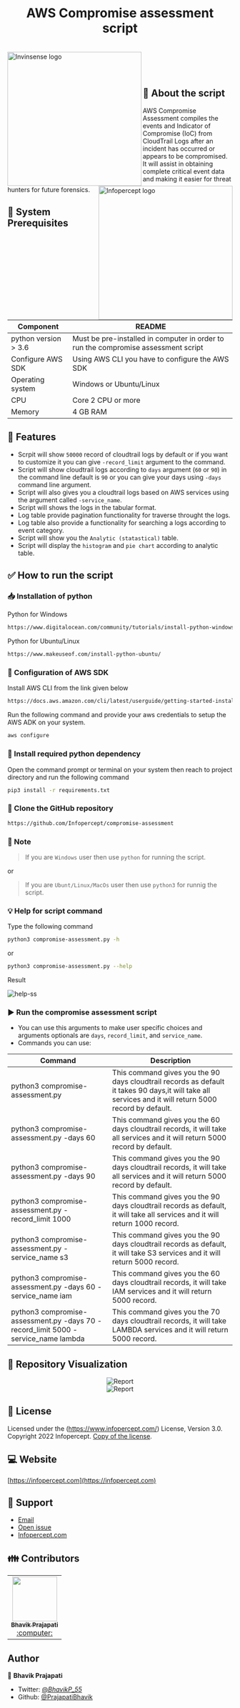 <div>
  <h1 align="center">AWS Compromise assessment script</h1>
  <br>
  <img align="left" alt="Invinsense logo" src="https://github.com/Infopercept/compromise-assessment/blob/main/templates/Invinsense_logo_tagline.svg" width="300px">
  <img align="right" alt="Infopercept logo" src="https://github.com/Infopercept/compromise-assessment/blob/main/templates/Infopercept_logo%202.svg" width="300px">
  <br>
</div>
<br>
<br>


## :orange_book: About the script
AWS Compromise Assessment compiles the events and Indicator of Compromise (IoC) from CloudTrail Logs after an incident has occurred or appears to be compromised. It will assist in obtaining complete critical event data and making it easier for threat hunters for future forensics.



## :book: System Prerequisites 
| Component            | README                                                                             |
| -------------------- | ---------------------------------------------------------------------------------- |
| python version > 3.6 | Must be pre-installed in computer in order to run the compromise assessment script |
| Configure AWS SDK    | Using AWS CLI you have to configure the AWS SDK                                    |
| Operating system     | Windows or Ubuntu/Linux                                                            |
| CPU                  | Core 2 CPU or more                                                                 |
| Memory               | 4 GB RAM                                                                           |


## :high_brightness: Features

- Scrpit will show `50000` record of cloudtrail logs by default or if you want to customize it you can give `-record_limit` argument to the command.
- Script will show cloudtrail logs according to `days` argument (`60` or `90`) in the command line default is `90` or you can give your days using `-days` command line argument.
- Script will also gives you a cloudtrail logs based on AWS services using the argument called `-service_name`.
- Script will shows the logs in the tabular format.
- Log table provide pagination functionality for traverse throught the logs.
- Log table also provide a functionality for searching a logs according to event category.
- Script will show you the `Analytic (statastical)` table.
- Script will display the `histogram` and `pie chart` according to analytic table.


## :white_check_mark: How to run the script

### :inbox_tray: Installation of python
Python for Windows
    
```bash
https://www.digitalocean.com/community/tutorials/install-python-windows-10
```
Python for Ubuntu/Linux
    
```bash
https://www.makeuseof.com/install-python-ubuntu/
```

### :nut_and_bolt: Configuration of AWS SDK
Install AWS CLI from the link given below
    
```bash 
https://docs.aws.amazon.com/cli/latest/userguide/getting-started-install.html
```

Run the following command and provide your aws credentials to setup the AWS ADK on your system.

```bash
aws configure
```

### :syringe: Install required python dependency
Open the command prompt or terminal on your system then reach to project directory and run the following command

```bash
pip3 install -r requirements.txt
```
   
### :open_file_folder: Clone the GitHub repository
```bash
https://github.com/Infopercept/compromise-assessment
```

### :newspaper: Note
> If you are `Windows` user then use `python` for running the script.

or

> If you are `Ubunt/Linux/MacOs` user then use `python3` for runnig the script.

### :bulb: Help for script command
Type the following command

```bash
python3 compromise-assessment.py -h
```
or
```bash
python3 compromise-assessment.py --help
```
Result

<img alt="help-ss" src="https://github.com/Infopercept/compromise-assessment/blob/main/templates/compromise-assessment-help-ss.png">

### :arrow_forward: Run the compromise assessment script
- You can use this arguments to make user specific choices and arguments optionals are `days`, `record_limit`, and `service_name`.
- Commands you can use:

| Command                                                                           | Description                                                                                                                                            |
| --------------------------------------------------------------------------------- | ------------------------------------------------------------------------------------------------------------------------------------------------------ |
| python3 compromise-assessment.py                                                  | This command gives you the 90 days cloudtrail records as default it takes 90 days,it will take all services and it will return 5000 record by default. |
| python3 compromise-assessment.py -days 60                                         | This command gives you the 60 days cloudtrail records, it will take all services and it will return 5000 record by default.                            |
| python3 compromise-assessment.py -days 90                                         | This command gives you the 90 days cloudtrail records, it will take all services and it will return 5000 record by default.                            |
| python3 compromise-assessment.py -record_limit 1000                               | This command gives you the 90 days cloudtrail records as default, it will take all services and it will return 1000 record.                            |
| python3 compromise-assessment.py -service_name s3                                 | This command gives you the 90 days cloudtrail records as default, it will take S3 services and it will return 5000 record.                             |
| python3 compromise-assessment.py -days 60 -service_name iam                       | This command gives you the 60 days cloudtrail records, it will take IAM services and it will return 5000 record.                                       |
| python3 compromise-assessment.py -days 70 -record_limit 5000 -service_name lambda | This command gives you the 70 days cloudtrail records, it will take LAMBDA services and it will return 5000 record.                                    |



## :cinema: Repository Visualization
<div align="center">
    <img alt="Report" src="https://github.com/Infopercept/compromise-assessment/blob/main/templates/report-ss.png" /><br>
    <img alt="Report" src="https://github.com/Infopercept/compromise-assessment/blob/main/templates/report-ss-2.png" />
</div>


## :key: License
Licensed under the (https://www.infopercept.com/) License, Version 3.0.
Copyright 2022 Infopercept. [Copy of the license](LICENSE).


## :computer: Website
[https://infopercept.com](https://infopercept.com)


## :raised_hands: Support
* [Email](mailto:sos@infopercept.com)
* [Open issue](https://github.com/Infopercept/compromise-assessment/issues)
* [Infopercept.com](https://infopercept.com/contact)


## :family: Contributors 

<!-- ALL-CONTRIBUTORS-LIST:START - Do not remove or modify this section -->
<!-- prettier-ignore-start -->
<!-- markdownlint-disable -->
<table>  <tr>
    <td align="center"><a href="https://github.com/PrajapatiBhavik"><img src="https://avatars.githubusercontent.com/u/67953602?v=4?s=100" width="100px;" alt=""/><br /><sub><b>Bhavik Prajapati</b></sub></a><br /><a href="https://github.com/PrajapatiBhavik" title="Code">:computer:</a></td>
  </tr>
</table>

## Author

👤 **Bhavik Prajapati**

- Twitter: [@_BhavikP_55_](https://twitter.com/_BhavikP_55_)
- Github: [@PrajapatiBhavik](https://github.com/PrajapatiBhavik)
